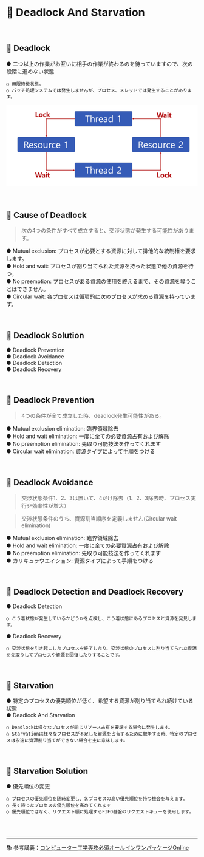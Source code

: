 # 🔑 Deadlock And Starvation

<br>

## 📌 Deadlock

● 二つ以上の作業がお互いに相手の作業が終わるのを待っていますので、次の段階に進めない状態
```
○ 無限待機状態。
○ バッチ処理システムでは発生しませんが、プロセス、スレッドでは発生することがあります。
```

![Deadlock](./image/deadlock.png)

<br>

## 📌 Cause of Deadlock

> 次の4つの条件がすべて成立すると、交渉状態が発生する可能性があります。

● Mutual exclusion: プロセスが必要とする資源に対して排他的な統制権を要求します。<br>
● Hold and wait: プロセスが割り当てられた資源を持った状態で他の資源を待つ。<br>
● No preemption: プロセスがある資源の使用を終えるまで、その資源を奪うことはできません。<br>
● Circular wait: 各プロセスは循環的に次のプロセスが求める資源を持っています。<br>

<br>

## 📌 Deadlock Solution

● Deadlock Prevention<br>
● Deadlock Avoidance<br>
● Deadlock Detection<br>
● Deadlock Recovery<br>

<br>

## 📌 Deadlock Prevention

> 4つの条件が全て成立した時、deadlock発生可能性がある。

● Mutual exclusion elimination: 臨界領域除去<br>
● Hold and wait elimination: 一度に全ての必要資源占有および解除<br>
● No preemption elimination: 先取り可能技法を作ってくれます<br>
● Circular wait elimination: 資源タイプによって手順をつける<br>

<br>

## 📌 Deadlock Avoidance

> 交渉状態条件1、2、3は置いて、4だけ除去（1、2、3除去時、プロセス実行非効率性が増大）

> 交渉状態条件のうち、資源割当順序を定義しません(Circular wait elimination)

● Mutual exclusion elimination: 臨界領域除去<br>
● Hold and wait elimination: 一度に全ての必要資源占有および解除<br>
● No preemption elimination: 先取り可能技法を作ってくれます<br>
● カリキュラウエイション: 資源タイプによって手順をつける<br>

<br>

## 📌 Deadlock Detection and Deadlock Recovery

● Deadlock Detection
```
○ こう着状態が発生しているかどうかを点検し、こう着状態にあるプロセスと資源を発見します。
```
● Deadlock Recovery
```
○ 交渉状態を引き起こしたプロセスを終了したり、交渉状態のプロセスに割り当てられた資源を先取りしてプロセスや資源を回復したりすることです。
```

<br>

## 📌 Starvation

● 特定のプロセスの優先順位が低く、希望する資源が割り当てられ続けている状態<br>
● Deadlock And Starvation
```
○ Deadlockは様々なプロセスが同じリソース占有を要請する場合に発生します。
○ Starvationは様々なプロセスが不足した資源を占有するために競争する時、特定のプロセスは永遠に資源割り当てができない場合を主に意味します。
```

<br>

## 📌 Starvation Solution

● 優先順位の変更
```
○ プロセスの優先順位を随時変更し、各プロセスの高い優先順位を持つ機会を与えます。
○ 長く待ったプロセスの優先順位を高めてくれます
○ 優先順位ではなく、リクエスト順に処理するFIFO基盤のリクエストキューを使用します。
```

<br>
<br>

---

📚 参考講義：[コンピューター工学専攻必須オールインワンパッケージOnline](https://fastcampus.co.kr/dev_online_cs)